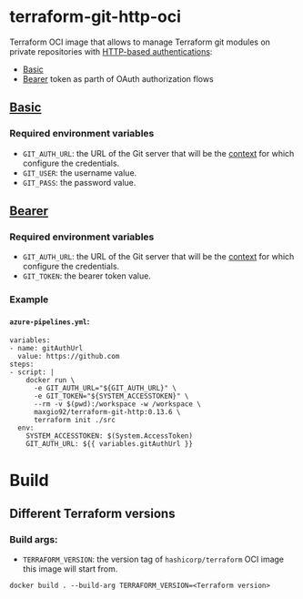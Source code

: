 # terraform-git-http-oci

Terraform OCI image that allows to manage Terraform git modules on private repositories with [HTTP-based authentications](https://tools.ietf.org/html/rfc7235):
- [Basic](https://tools.ietf.org/html/rfc7617)
- [Bearer](https://tools.ietf.org/html/rfc6750) token as parth of OAuth authorization flows

## [Basic](https://tools.ietf.org/html/rfc7617)

### Required environment variables

- `GIT_AUTH_URL`: the URL of the Git server that will be the [context](https://git-scm.com/docs/gitcredentials#_credential_contexts) for which configure the credentials.
- `GIT_USER`: the username value.
- `GIT_PASS`: the password value.

## [Bearer](https://tools.ietf.org/html/rfc6750)

### Required environment variables

- `GIT_AUTH_URL`: the URL of the Git server that will be the [context](https://git-scm.com/docs/gitcredentials#_credential_contexts) for which configure the credentials.
- `GIT_TOKEN`: the bearer token value.

### Example

#### `azure-pipelines.yml`:

```
variables:
- name: gitAuthUrl
  value: https://github.com
steps:
- script: |
    docker run \
      -e GIT_AUTH_URL="${GIT_AUTH_URL}" \
      -e GIT_TOKEN="${SYSTEM_ACCESSTOKEN}" \
      --rm -v $(pwd):/workspace -w /workspace \
      maxgio92/terraform-git-http:0.13.6 \
      terraform init ./src
  env:
    SYSTEM_ACCESSTOKEN: $(System.AccessToken)
    GIT_AUTH_URL: ${{ variables.gitAuthUrl }}
```

# Build

## Different Terraform versions

### Build args:

- `TERRAFORM_VERSION`: the version tag of `hashicorp/terraform` OCI image this image will start from.

```
docker build . --build-arg TERRAFORM_VERSION=<Terraform version>
```
